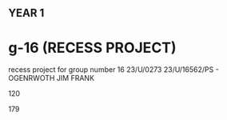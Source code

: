 ## YEAR 1

# g-16 (RECESS PROJECT)
recess project for group number 16
23/U/0273
23/U/16562/PS - OGENRWOTH JIM FRANK

120


179